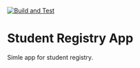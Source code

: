 [![Build and Test](https://github.com/MileneAngelova/StudentRegistryApp/actions/workflows/build_test.js.yml/badge.svg)](https://github.com/MileneAngelova/StudentRegistryApp/actions/workflows/build_test.js.yml)

# Student Registry App
Simle app for student registry.
